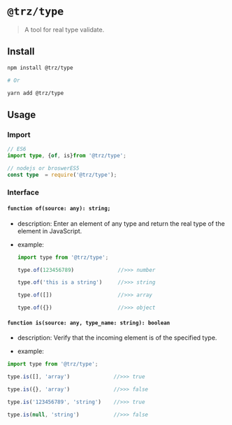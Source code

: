 # `@trz/type`

> A tool for real type validate.

## Install

```zsh
npm install @trz/type

# Or

yarn add @trz/type
```

## Usage

### Import

```ts
// ES6
import type, {of, is}from '@trz/type';

// nodejs or broswerES5
const type  = require('@trz/type');
```

### Interface

#### `function of(source: any): string;`

* description:
  Enter an element of any type and return the real type of the element in JavaScript.

* example:

  ```js
  import type from '@trz/type';
  
  type.of(123456789)              //>>> number
  
  type.of('this is a string')     //>>> string
  
  type.of([])                     //>>> array
  
  type.of({})                     //>>> object
  ```

#### `function is(source: any, type_name: string): boolean`

* description:
  Verify that the incoming element is of the specified type.
  
* example:

```js
import type from '@trz/type';

type.is([], 'array')              //>>> true

type.is({}, 'array')              //>>> false

type.is('123456789', 'string')    //>>> true

type.is(null, 'string')           //>>> false
````
